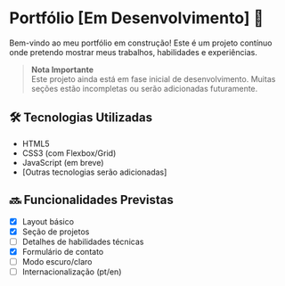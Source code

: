 # Portfólio [Em Desenvolvimento] 🚧

Bem-vindo ao meu portfólio em construção! Este é um projeto contínuo onde pretendo mostrar meus trabalhos, habilidades e experiências.

> **Nota Importante**  
> Este projeto ainda está em fase inicial de desenvolvimento. Muitas seções estão incompletas ou serão adicionadas futuramente.

## 🛠 Tecnologias Utilizadas

- HTML5
- CSS3 (com Flexbox/Grid)
- JavaScript (em breve)
- [Outras tecnologias serão adicionadas]

## 🔜 Funcionalidades Previstas

- [x] Layout básico
- [x] Seção de projetos
- [ ] Detalhes de habilidades técnicas
- [x] Formulário de contato
- [ ] Modo escuro/claro
- [ ] Internacionalização (pt/en)

